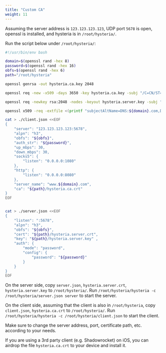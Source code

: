 ```yaml
---
title: "Custom CA"
weight: 11
---
```


Assuming the server address is `123.123.123.123`, UDP port `5678` is open, openssl is installed, and hysteria is in `/root/hysteria/`.

Run the script below under `/root/hysteria/`:

``` bash
#!/usr/bin/env bash

domain=$(openssl rand -hex 8)
password=$(openssl rand -hex 16)
obfs=$(openssl rand -hex 6)
path="/root/hysteria"

openssl genrsa -out hysteria.ca.key 2048

openssl req -new -x509 -days 3650 -key hysteria.ca.key -subj "/C=CN/ST=GD/L=SZ/O=Hysteria, Inc./CN=Hysteria Root CA" -out hysteria.ca.crt

openssl req -newkey rsa:2048 -nodes -keyout hysteria.server.key -subj "/C=CN/ST=GD/L=SZ/O=Hysteria, Inc./CN=*.${domain}.com" -out hysteria.server.csr

openssl x509 -req -extfile <(printf "subjectAltName=DNS:${domain}.com,DNS:www.${domain}.com") -days 3650 -in hysteria.server.csr -CA hysteria.ca.crt -CAkey hysteria.ca.key -CAcreateserial -out hysteria.server.crt

cat > ./client.json <<EOF
{
    "server": "123.123.123.123:5678",
    "alpn": "h3",
    "obfs": "${obfs}",
    "auth_str": "${password}",
    "up_mbps": 30,
    "down_mbps": 30,
    "socks5": {
        "listen": "0.0.0.0:1080"
    },
    "http": {
        "listen": "0.0.0.0:8080"
    },
    "server_name": "www.${domain}.com",
    "ca": "${path}/hysteria.ca.crt"
}
EOF


cat > ./server.json <<EOF
{
    "listen": ":5678",
    "alpn": "h3",
    "obfs": "${obfs}",
    "cert": "${path}/hysteria.server.crt",
    "key": "${path}/hysteria.server.key" ,
    "auth": {
        "mode": "password",
        "config": {
            "password": "${password}"
        }
    }
}
EOF
```
</details>

On the server side, copy `server.json`, `hysteria.server.crt`, `hysteria.server.key` to `/root/hysteria/`. Run `/root/hysteria/hysteria -c /root/hysteria/server.json server` to start the server.

On the client side, assuming that the client is also in `/root/hysteria`, copy `client.json`, `hysteria.ca.crt`
   to `/root/hysteria/`. Run `/root/hysteria/hysteria -c /root/hysteria/client.json` to start the client.

Make sure to change the server address, port, certificate path, etc. according to your needs.

If you are using a 3rd party client (e.g. Shadowrocket) on iOS, you can airdrop the file `hysteria.ca.crt` to your device and install it.